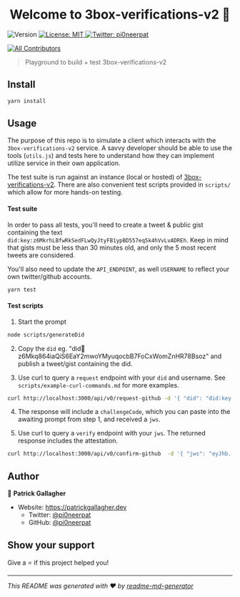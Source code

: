 <h1 align="center">Welcome to 3box-verifications-v2 👋</h1>
<p>
  <img alt="Version" src="https://img.shields.io/badge/version-0.0.1-blue.svg?cacheSeconds=2592000" />
  <a href="#" target="_blank">
    <img alt="License: MIT" src="https://img.shields.io/badge/License-MIT-yellow.svg" />
  </a>
  <a href="https://twitter.com/pi0neerpat" target="_blank">
    <img alt="Twitter: pi0neerpat" src="https://img.shields.io/twitter/follow/pi0neerpat.svg?style=social" />
  </a>
</p>

<!-- ALL-CONTRIBUTORS-BADGE:START - Do not remove or modify this section -->

[![All Contributors](https://img.shields.io/badge/all_contributors-1-orange.svg?style=flat-square)](#contributors-)

<!-- ALL-CONTRIBUTORS-BADGE:END -->

> Playground to build + test 3box-verifications-v2

## Install

```sh
yarn install
```

## Usage

The purpose of this repo is to simulate a client which interacts with the `3box-verifications-v2` service. A savvy developer should be able to use the tools (`utils.js`) and tests here to understand how they can implement utilize service in their own application.

The test suite is run against an instance (local or hosted) of [3box-verifications-v2](https://github.com/pi0neerpat/3box-verifications-v2). There are also convenient test scripts provided in `scripts/` which allow for more hands-on testing.

#### Test suite

In order to pass all tests, you'll need to create a tweet & public gist containing the text `did:key:z6MkrhLBfwRkSedFLwQyJtyFB1ypBD557eq5k4hVvLvADREh`. Keep in mind that gists must be less than 30 minutes old, and only the 5 most recent tweets are considered.

You'll also need to update the `API_ENDPOINT`, as well `USERNAME` to reflect your own twitter/github accounts.

```sh
yarn test
```

#### Test scripts

1. Start the prompt

```bash
node scripts/generateDid
```

2. Copy the `did` eg. "did:key:z6Mkq864iaQiS6EaY2mwoYMyuqocbB7FoCxWomZnHR78Bsoz" and publish a tweet/gist containing the did.

3. Use curl to query a `request` endpoint with your `did` and username. See `scripts/example-curl-commands.md` for more examples.

```bash
curl http://localhost:3000/api/v0/request-github -d '{ "did": "did:key:z6MkoTZNAdoB2AXwtiFxkgrAiKxAWARUFDqHq4VrKxk9nWqd", "username": "pi0neerpat" }'
```

4. The response will include a `challengeCode`, which you can paste into the awaiting prompt from step 1, and received a `jws`.

5. Use curl to query a `verify` endpoint with your `jws`. The returned response includes the attestation.

```bash
curl http://localhost:3000/api/v0/confirm-github  -d '{ "jws": "eyJhb......h" }'
```

## Author

👤 **Patrick Gallagher**

- Website: https://patrickgallagher.dev
  - Twitter: [@pi0neerpat](https://twitter.com/pi0neerpat)
  - GitHub: [@pi0neerpat](https://github.com/pi0neerpat)

## Show your support

Give a ⭐️ if this project helped you!

---

_This README was generated with ❤️ by [readme-md-generator](https://github.com/kefranabg/readme-md-generator)_
